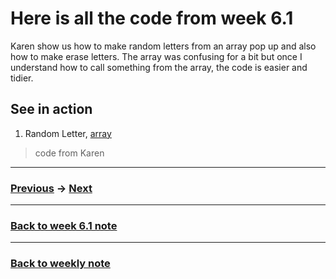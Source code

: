 # Here is all the code from week 6.1
Karen show us how to make random letters from an array pop up and also how to make erase letters. The array was confusing for a bit but once I understand how to call something from the array, the code is easier and tidier.    

## See in action
1. Random Letter, [array](https://napasornc.github.io/c0dew0rd/processing/week06.1/week_6_letters/)

> code from Karen

---------------------------------------------------
### [Previous](https://github.com/napasornc/c0dew0rd/tree/master/processing/week04) -> [Next](https://github.com/napasornc/c0dew0rd/tree/master/processing/week06.2)

--------------------------------------------------
### [Back to week 6.1 note](https://github.com/napasornc/c0dew0rd/tree/master/week%206.1)

--------------------------------------------------
### [Back to weekly note](https://napasornc.github.io/c0dew0rd/)



